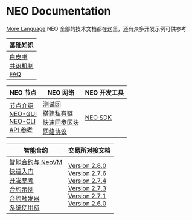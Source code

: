 # NEO Documentation
<span id="moreLan" class="pull-right">[More Language](../language.md)</span>
NEO 全部的技术文档都在这里，还有众多开发示例可供参考



| 基础知识                                                     |
| ------------------------------------------------------------ |
| [白皮书](whitepaper.md)<br />[共识机制](basic/consensus/whitepaper.md)<br />[FAQ](faq.md) |

| NEO 节点                                                     | NEO 网络                                                     | NEO 开发工具                           |
| ------------------------------------------------------------ | ------------------------------------------------------------ | -------------------------------------- |
| [节点介绍](node/introduction.md)<br />[NEO-GUI](node/gui/install.md)<br />[NEO-CLI](node/cli/cli.md)<br />[API 参考](node/cli/apigen.md) | [测试网](network/testnet.md)<br />[搭建私有链](network/private-chain.md)<br />[快速同步区块](network/syncblocks.md)<br />[网络协议](network/network-protocol.md) | [NEO SDK](utility/sdk/introduction.md) |

| 智能合约                                                     | 交易所对接文档                                               |
| ------------------------------------------------------------ | ------------------------------------------------------------ |
| [智能合约与 NeoVM](sc/introduction.md)<br />[快速入门](sc/quickstart/overview.md)<br />[开发参考](sc/reference/api.md)<br />[合约示例](sc/tutorial/HelloWorld.md)<br />[合约触发器](sc/trigger.md)<br />[系统使用费](sc/systemfees.md) | [Version 2.8.0](exchange/v2.8.0.md)<br />[Version 2.7.6](exchange/v2.7.6.md)<br />[Version 2.7.4](exchange/v2.7.4.md)<br />[Version 2.7.3](exchange/v2.7.3.md)<br />[Version 2.7.1](exchange/v2.7.1.md)<br />[Version 2.6.0](exchange/v2.6.0.md) |

<link rel="stylesheet" href="../styles/index.css">